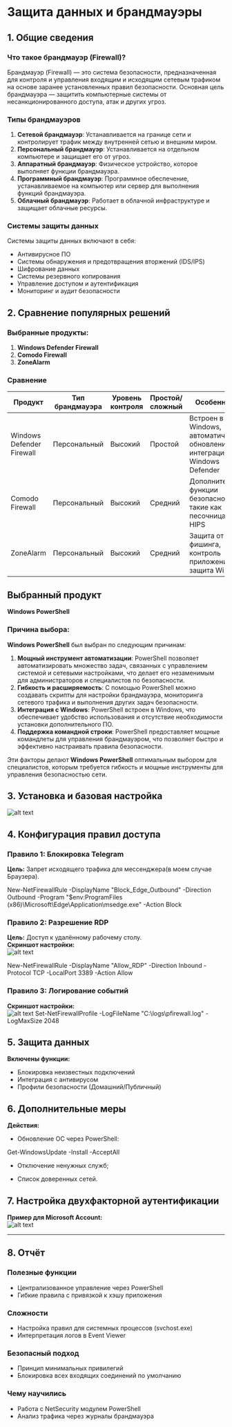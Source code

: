 # Защита данных и брандмауэры

## 1. Общие сведения

### Что такое брандмауэр (Firewall)?
Брандмауэр (Firewall) — это система безопасности, предназначенная для контроля и управления входящим и исходящим сетевым трафиком на основе заранее установленных правил безопасности. Основная цель брандмауэра — защитить компьютерные системы от несанкционированного доступа, атак и других угроз.

### Типы брандмауэров
1. **Сетевой брандмауэр**: Устанавливается на границе сети и контролирует трафик между внутренней сетью и внешним миром.
2. **Персональный брандмауэр**: Устанавливается на отдельном компьютере и защищает его от угроз.
3. **Аппаратный брандмауэр**: Физическое устройство, которое выполняет функции брандмауэра.
4. **Программный брандмауэр**: Программное обеспечение, устанавливаемое на компьютер или сервер для выполнения функций брандмауэра.
5. **Облачный брандмауэр**: Работает в облачной инфраструктуре и защищает облачные ресурсы.

### Системы защиты данных
Системы защиты данных включают в себя:
- Антивирусное ПО
- Системы обнаружения и предотвращения вторжений (IDS/IPS)
- Шифрование данных
- Системы резервного копирования
- Управление доступом и аутентификация
- Мониторинг и аудит безопасности

## 2. Сравнение популярных решений

### Выбранные продукты:
1. **Windows Defender Firewall**
2. **Comodo Firewall**
3. **ZoneAlarm**

### Сравнение

| Продукт           | Тип брандмауэра | Уровень контроля | Простой/сложный | Особенности                                                                 |
|--------------------|------------------|------------------|-----------------|------------------------------------------------------------------------------|
| Windows Defender Firewall | Персональный  | Высокий          | Простой         | Встроен в Windows, автоматические обновления, интеграция с Windows Defender |
| Comodo Firewall    | Персональный     | Высокий          | Средний         | Дополнительные функции безопасности, такие как песочница и HIPS            |
| ZoneAlarm         | Персональный     | Высокий          | Средний         | Защита от фишинга, контроль приложений, защита Wi-Fi                       |

## Выбранный продукт
**Windows PowerShell**

### Причина выбора:
**Windows PowerShell** был выбран по следующим причинам:
1. **Мощный инструмент автоматизации**: PowerShell позволяет автоматизировать множество задач, связанных с управлением системой и сетевыми настройками, что делает его незаменимым для администраторов и специалистов по безопасности.
2. **Гибкость и расширяемость**: С помощью PowerShell можно создавать скрипты для настройки брандмауэра, мониторинга сетевого трафика и выполнения других задач безопасности.
3. **Интеграция с Windows**: PowerShell встроен в Windows, что обеспечивает удобство использования и отсутствие необходимости установки дополнительного ПО.
4. **Поддержка командной строки**: PowerShell предоставляет мощные командлеты для управления брандмауэром, что позволяет быстро и эффективно настраивать правила безопасности.

Эти факторы делают **Windows PowerShell** оптимальным выбором для специалистов, которым требуется гибкость и мощные инструменты для управления безопасностью сети.
## 3. Установка и базовая настройка
![alt text](image.png)
## 4. Конфигурация правил доступа
### Правило 1: Блокировка Telegram  
**Цель:** Запрет исходящего трафика для мессенджера(в моем случае Браузера).  

New-NetFirewallRule -DisplayName "Block_Edge_Outbound" -Direction Outbound -Program "$env:ProgramFiles (x86)\Microsoft\Edge\Application\msedge.exe" -Action Block

### Правило 2: Разрешение RDP  
**Цель:** Доступ к удалённому рабочему столу.  
**Скриншот настройки:**  
![alt text](image-1.png)

New-NetFirewallRule -DisplayName "Allow_RDP" -Direction Inbound -Protocol TCP -LocalPort 3389 -Action Allow



### Правило 3: Логирование событий  
**Скриншот настройки:**  
![alt text](image-2.png)
Set-NetFirewallProfile -LogFileName "C:\logs\pfirewall.log" -LogMaxSize 2048
## 5. Защита данных  
**Включены функции:**  
- Блокировка неизвестных подключений  
- Интеграция с антивирусом  
- Профили безопасности (Домашний/Публичный)  

## 6. Дополнительные меры  
**Действия:**  
- Обновление ОС через PowerShell:  

Get-WindowsUpdate -Install -AcceptAll


- Отключение ненужных служб;  
 
- Список доверенных сетей.  


## 7. Настройка двухфакторной аутентификации  
**Пример для Microsoft Account:**  
![alt text](image-4.png)

---

## 8. Отчёт  
### Полезные функции  
- Централизованное управление через PowerShell  
- Гибкие правила с привязкой к хэшу приложения  

### Сложности  
- Настройка правил для системных процессов (svchost.exe)  
- Интерпретация логов в Event Viewer  

### Безопасный подход  
- Принцип минимальных привилегий  
- Блокировка всех входящих соединений по умолчанию  

### Чему научились  
- Работа с NetSecurity модулем PowerShell  
- Анализ трафика через журналы брандмауэра  
